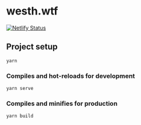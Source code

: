 # westh.wtf

[![Netlify Status](https://api.netlify.com/api/v1/badges/08c565cf-6e72-4d46-9197-311a259ed10e/deploy-status)](https://app.netlify.com/sites/cocky-almeida-d1152a/deploys)

## Project setup
```
yarn
```

### Compiles and hot-reloads for development
```
yarn serve
```

### Compiles and minifies for production
```
yarn build
```
